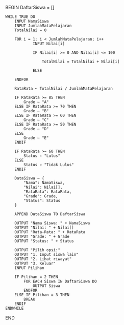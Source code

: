 BEGIN
    DaftarSiswa = []
    
    WHILE TRUE DO
        INPUT NamaSiswa
        INPUT JumlahMataPelajaran
        TotalNilai = 0
        
        FOR i = 1; i < JumlahMataPelajaran; i++
                INPUT Nilai[i]
                
                IF Nilai[i] >= 0 AND Nilai[i] <= 100
                    
                    TotalNilai = TotalNilai + Nilai[i]
                
                ELSE
                    
        ENDFOR
        
        RataRata ← TotalNilai / JumlahMataPelajaran
        
        IF RataRata >= 85 THEN
            Grade ← "A"
        ELSE IF RataRata >= 70 THEN
            Grade ← "B"
        ELSE IF RataRata >= 60 THEN
            Grade ← "C"
        ELSE IF RataRata >= 50 THEN
            Grade ← "D"
        ELSE
            Grade ← "E"
        ENDIF
        
        IF RataRata >= 60 THEN
            Status ← "Lulus"
        ELSE
            Status ← "Tidak Lulus"
        ENDIF
        
        DataSiswa ← {
            "Nama": NamaSiswa,
            "Nilai": Nilai[],
            "RataRata": RataRata,
            "Grade": Grade,
            "Status": Status
        }
        
        APPEND DataSiswa TO DaftarSiswa
        
        OUTPUT "Nama Siswa: " + NamaSiswa
        OUTPUT "Nilai: " + Nilai[]
        OUTPUT "Rata-Rata: " + RataRata
        OUTPUT "Grade: " + Grade
        OUTPUT "Status: " + Status
        
        OUTPUT "Pilih opsi:"
        OUTPUT "1. Input siswa lain"
        OUTPUT "2. Lihat riwayat"
        OUTPUT "3. Keluar"
        INPUT Pilihan
        
        IF Pilihan = 2 THEN
            FOR EACH Siswa IN DaftarSiswa DO
                OUTPUT Siswa
            ENDFOR
        ELSE IF Pilihan = 3 THEN
            BREAK
        ENDIF
    ENDWHILE
END
